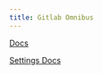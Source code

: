 ```yaml
---
title: Gitlab Omnibus
---
```


[Docs](https://docs.gitlab.com/omnibus/)

[Settings Docs](https://docs.gitlab.com/omnibus/settings/)
